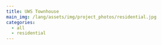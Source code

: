 ```yaml
---
title: UWS Townhouse
main_img: /lang/assets/img/project_photos/residential.jpg
categories:
  - all
  - residential
---
```

